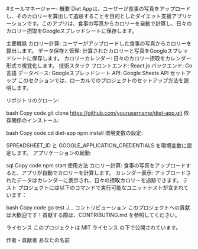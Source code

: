 #ミールマネージャー-
概要
Diet Appは、ユーザーが食事の写真をアップロードし、そのカロリーを算出して追跡することを目的としたダイエット支援アプリケーションです。このアプリは、食事の写真からカロリーを自動で計算し、日々のカロリー摂取をGoogleスプレッドシートに保存します。

主要機能
カロリー計算: ユーザーがアップロードした食事の写真からカロリーを算出します。
データ保存と管理: 計算されたカロリーと写真をGoogleスプレッドシートに保存します。
カロリーカレンダー: 日々のカロリー摂取をカレンダー形式で視覚化します。
技術スタック
フロントエンド: React.js
バックエンド: Go言語
データベース: Googleスプレッドシート
API: Google Sheets API
セットアップ
このセクションでは、ローカルでのプロジェクトのセットアップ方法を説明します。

リポジトリのクローン:

bash
Copy code
git clone https://github.com/yourusername/diet-app.git
依存関係のインストール:

bash
Copy code
cd diet-app
npm install
環境変数の設定:

SPREADSHEET_ID と GOOGLE_APPLICATION_CREDENTIALS を環境変数に設定します。
アプリケーションの起動:

sql
Copy code
npm start
使用方法
カロリー計算: 食事の写真をアップロードすると、アプリが自動でカロリーを計算します。
カレンダー表示: アップロードされたデータはカレンダーに表示され、日々の摂取カロリーを追跡できます。
テスト
プロジェクトには以下のコマンドで実行可能なユニットテストが含まれています：

bash
Copy code
go test ./...
コントリビューション
このプロジェクトへの貢献は大歓迎です！貢献する際は、CONTRIBUTING.md を参照してください。

ライセンス
このプロジェクトは MIT ライセンス の下で公開されています。

作者・貢献者
あなたの名前

